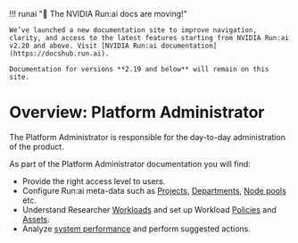 
!!! runai "📣 The NVIDIA Run:ai docs are moving!"
   
    We’ve launched a new documentation site to improve navigation, clarity, and access to the latest features starting from NVIDIA Run:ai v2.20 and above. Visit [NVIDIA Run:ai documentation](https://docshub.run.ai).

    Documentation for versions **2.19 and below** will remain on this site.
    
# Overview: Platform Administrator

The Platform Administrator is responsible for the day-to-day administration of the product. 

As part of the Platform Administrator documentation you will find:


* Provide the right access level to users.
* Configure Run:ai meta-data such as [Projects](./aiinitiatives/org/projects.md), [Departments](./aiinitiatives/org/departments.md), [Node pools](./aiinitiatives/resources/node-pools.md) etc.  
* Understand Researcher [Workloads](./workloads/workload-overview.md) and set up Workload [Policies](./workloads/policies/overview.md) and [Assets](./workloads/assets/overview.md).
* Analyze [system performance](./performance/dashboard-analysis.md) and perform suggested actions. 